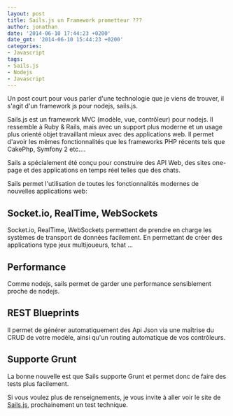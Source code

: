 ```yaml
---
layout: post
title: Sails.js un Framework prometteur ???
author: jonathan
date: '2014-06-10 17:44:23 +0200'
date_gmt: '2014-06-10 15:44:23 +0200'
categories:
- Javascript
tags:
- Sails.js
- Nodejs
- Javascript
---
```


Un post court pour vous parler d'une technologie que je viens de trouver, il s'agit d'un framework js pour nodejs, sails.js.

Sails.js est un framework MVC (modèle, vue, contrôleur) pour nodejs. Il ressemble à Ruby & Rails, mais avec un support plus moderne et un usage plus orienté objet travaillant mieux avec des applications web. Il permet d'avoir les mêmes fonctionnalités que les frameworks PHP récents tels que CakePhp, Symfony 2 etc....

Sails a spécialement été conçu pour construire des API Web, des sites one-page et des applications en temps réel telles que des chats.

Sails permet l'utilisation de toutes les fonctionnalités modernes de nouvelles applications web:

## Socket.io, RealTime, WebSockets

Socket.io, RealTime, WebSockets permettent de prendre en charge les systèmes de transport de données facilement. En permettant de créer des applications type jeux multijoueurs, tchat ...

## Performance

Comme nodejs, sails permet de garder une performance sensiblement proche de nodejs.

## REST Blueprints

Il permet de générer automatiquement des Api Json via une maîtrise du CRUD de votre modèle, ainsi qu'un routing automatique de vos contrôleurs.

## Supporte Grunt

La bonne nouvelle est que Sails supporte Grunt et permet donc de faire des tests plus facilement.

Si vous voulez plus de renseignements, je vous invite à aller voir le site de [Sails.js](http://sailsjs.org/ "sailsjs"), prochainement un test technique.

 

 

 

 

 
